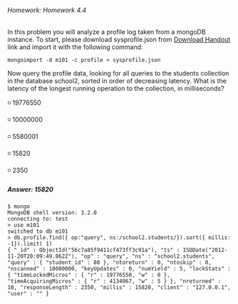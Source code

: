 ###### Homework: Homework 4.4

In this problem you will analyze a profile log taken from a mongoDB instance. To start, please download sysprofile.json from [Download Handout](https://university.mongodb.com/static/MongoDB_2016_M101P_January/handouts/sysprofile.acfbb9617420.json) link and import it with the following command:

``
mongoimport -d m101 -c profile < sysprofile.json
``

Now query the profile data, looking for all queries to the students collection in the database school2, sorted in order of decreasing latency. What is the latency of the longest running operation to the collection, in milliseconds?

:white_medium_small_square: 19776550

:white_medium_small_square: 10000000

:white_medium_small_square: 5580001

:white_medium_small_square: 15820

:white_medium_small_square: 2350

##### Answer: 15820

```
$ mongo
MongoDB shell version: 3.2.0
connecting to: test
> use m101
switched to db m101
> db.profile.find({ op:"query", ns:/school2.students/}).sort({ millis: -1}).limit( 1)
{ "_id" : ObjectId("56c7a85f9411cf473ff3c91a"), "ts" : ISODate("2012-11-20T20:09:49.862Z"), "op" : "query", "ns" : "school2.students", "query" : { "student_id" : 80 }, "ntoreturn" : 0, "ntoskip" : 0, "nscanned" : 10000000, "keyUpdates" : 0, "numYield" : 5, "lockStats" : { "timeLockedMicros" : { "r" : 19776550, "w" : 0 }, "timeAcquiringMicros" : { "r" : 4134067, "w" : 5 } }, "nreturned" : 10, "responseLength" : 2350, "millis" : 15820, "client" : "127.0.0.1", "user" : "" }
```
